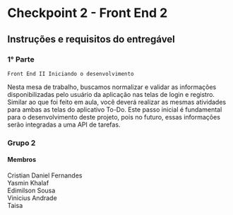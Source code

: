 # Checkpoint 2 - Front End 2

## Instruções e requisitos do entregável

### 1° Parte
    Front End II Iniciando o desenvolvimento
Nesta mesa de trabalho, buscamos normalizar e validar as informações disponibilizadas pelo usuário da aplicação nas telas de login e registro. 
Similar ao que foi feito em aula, você deverá realizar as mesmas atividades para ambas as telas do aplicativo To-Do.
Este passo inicial é fundamental para o desenvolvimento deste projeto, pois no futuro, essas informações serão integradas a uma API de tarefas.


### Grupo 2

#### Membros 

<p>Cristian Daniel Fernandes<br>
Yasmin Khalaf<br>
Edimilson Sousa<br>
Vinicius Andrade<br>
Taisa
</p>